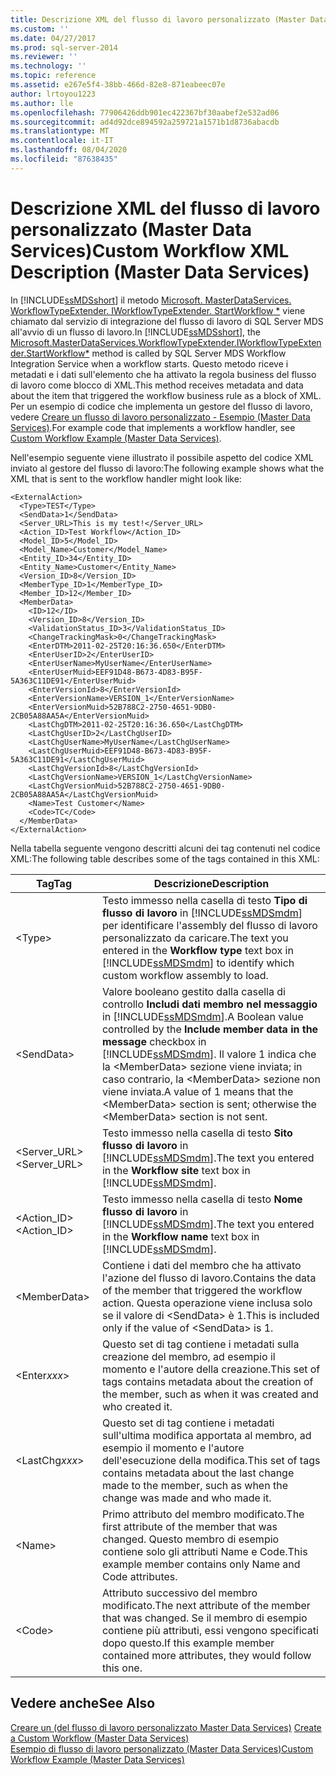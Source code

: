 ```yaml
---
title: Descrizione XML del flusso di lavoro personalizzato (Master Data Services) | Microsoft Docs
ms.custom: ''
ms.date: 04/27/2017
ms.prod: sql-server-2014
ms.reviewer: ''
ms.technology: ''
ms.topic: reference
ms.assetid: e267e5f4-38bb-466d-82e8-871eabeec07e
author: lrtoyou1223
ms.author: lle
ms.openlocfilehash: 77906426ddb901ec422367bf30aabef2e532ad06
ms.sourcegitcommit: ad4d92dce894592a259721a1571b1d8736abacdb
ms.translationtype: MT
ms.contentlocale: it-IT
ms.lasthandoff: 08/04/2020
ms.locfileid: "87638435"
---
```

# <a name="custom-workflow-xml-description-master-data-services"></a><span data-ttu-id="7e62b-102">Descrizione XML del flusso di lavoro personalizzato (Master Data Services)</span><span class="sxs-lookup"><span data-stu-id="7e62b-102">Custom Workflow XML Description (Master Data Services)</span></span>
  <span data-ttu-id="7e62b-103">In [!INCLUDE[ssMDSshort](../../includes/ssmdsshort-md.md)] il metodo [Microsoft. MasterDataServices. WorkflowTypeExtender. IWorkflowTypeExtender. StartWorkflow \*](/previous-versions/sql/sql-server-2016/hh759009(v=sql.130)) viene chiamato dal servizio di integrazione del flusso di lavoro di SQL Server MDS all'avvio di un flusso di lavoro.</span><span class="sxs-lookup"><span data-stu-id="7e62b-103">In [!INCLUDE[ssMDSshort](../../includes/ssmdsshort-md.md)], the [Microsoft.MasterDataServices.WorkflowTypeExtender.IWorkflowTypeExtender.StartWorkflow\*](/previous-versions/sql/sql-server-2016/hh759009(v=sql.130)) method is called by SQL Server MDS Workflow Integration Service when a workflow starts.</span></span> <span data-ttu-id="7e62b-104">Questo metodo riceve i metadati e i dati sull'elemento che ha attivato la regola business del flusso di lavoro come blocco di XML.</span><span class="sxs-lookup"><span data-stu-id="7e62b-104">This method receives metadata and data about the item that triggered the workflow business rule as a block of XML.</span></span> <span data-ttu-id="7e62b-105">Per un esempio di codice che implementa un gestore del flusso di lavoro, vedere [Creare un flusso di lavoro personalizzato - Esempio &#40;Master Data Services&#41;](create-a-custom-workflow-example.md).</span><span class="sxs-lookup"><span data-stu-id="7e62b-105">For example code that implements a workflow handler, see [Custom Workflow Example &#40;Master Data Services&#41;](create-a-custom-workflow-example.md).</span></span>  
  
 <span data-ttu-id="7e62b-106">Nell'esempio seguente viene illustrato il possibile aspetto del codice XML inviato al gestore del flusso di lavoro:</span><span class="sxs-lookup"><span data-stu-id="7e62b-106">The following example shows what the XML that is sent to the workflow handler might look like:</span></span>  
  
```scr  
<ExternalAction>  
  <Type>TEST</Type>  
  <SendData>1</SendData>  
  <Server_URL>This is my test!</Server_URL>  
  <Action_ID>Test Workflow</Action_ID>  
  <Model_ID>5</Model_ID>  
  <Model_Name>Customer</Model_Name>  
  <Entity_ID>34</Entity_ID>  
  <Entity_Name>Customer</Entity_Name>  
  <Version_ID>8</Version_ID>  
  <MemberType_ID>1</MemberType_ID>  
  <Member_ID>12</Member_ID>  
  <MemberData>  
    <ID>12</ID>  
    <Version_ID>8</Version_ID>  
    <ValidationStatus_ID>3</ValidationStatus_ID>  
    <ChangeTrackingMask>0</ChangeTrackingMask>  
    <EnterDTM>2011-02-25T20:16:36.650</EnterDTM>  
    <EnterUserID>2</EnterUserID>  
    <EnterUserName>MyUserName</EnterUserName>  
    <EnterUserMuid>EEF91D48-B673-4D83-B95F-5A363C11DE91</EnterUserMuid>  
    <EnterVersionId>8</EnterVersionId>  
    <EnterVersionName>VERSION_1</EnterVersionName>  
    <EnterVersionMuid>52B788C2-2750-4651-9DB0-2CB05A88AA5A</EnterVersionMuid>  
    <LastChgDTM>2011-02-25T20:16:36.650</LastChgDTM>  
    <LastChgUserID>2</LastChgUserID>  
    <LastChgUserName>MyUserName</LastChgUserName>  
    <LastChgUserMuid>EEF91D48-B673-4D83-B95F-5A363C11DE91</LastChgUserMuid>  
    <LastChgVersionId>8</LastChgVersionId>  
    <LastChgVersionName>VERSION_1</LastChgVersionName>  
    <LastChgVersionMuid>52B788C2-2750-4651-9DB0-2CB05A88AA5A</LastChgVersionMuid>  
    <Name>Test Customer</Name>  
    <Code>TC</Code>  
  </MemberData>  
</ExternalAction>  
```  
  
 <span data-ttu-id="7e62b-107">Nella tabella seguente vengono descritti alcuni dei tag contenuti nel codice XML:</span><span class="sxs-lookup"><span data-stu-id="7e62b-107">The following table describes some of the tags contained in this XML:</span></span>  
  
|<span data-ttu-id="7e62b-108">Tag</span><span class="sxs-lookup"><span data-stu-id="7e62b-108">Tag</span></span>|<span data-ttu-id="7e62b-109">Descrizione</span><span class="sxs-lookup"><span data-stu-id="7e62b-109">Description</span></span>|  
|---------|-----------------|  
|\<Type>|<span data-ttu-id="7e62b-110">Testo immesso nella casella di testo **Tipo di flusso di lavoro** in [!INCLUDE[ssMDSmdm](../../includes/ssmdsmdm-md.md)] per identificare l'assembly del flusso di lavoro personalizzato da caricare.</span><span class="sxs-lookup"><span data-stu-id="7e62b-110">The text you entered in the **Workflow type** text box in [!INCLUDE[ssMDSmdm](../../includes/ssmdsmdm-md.md)] to identify which custom workflow assembly to load.</span></span>|  
|\<SendData>|<span data-ttu-id="7e62b-111">Valore booleano gestito dalla casella di controllo **Includi dati membro nel messaggio** in [!INCLUDE[ssMDSmdm](../../includes/ssmdsmdm-md.md)].</span><span class="sxs-lookup"><span data-stu-id="7e62b-111">A Boolean value controlled by the **Include member data in the message** checkbox in [!INCLUDE[ssMDSmdm](../../includes/ssmdsmdm-md.md)].</span></span> <span data-ttu-id="7e62b-112">Il valore 1 indica che la \<MemberData> sezione viene inviata; in caso contrario, la \<MemberData> sezione non viene inviata.</span><span class="sxs-lookup"><span data-stu-id="7e62b-112">A value of 1 means that the \<MemberData> section is sent; otherwise the \<MemberData> section is not sent.</span></span>|  
|<span data-ttu-id="7e62b-113"><Server_URL></span><span class="sxs-lookup"><span data-stu-id="7e62b-113"><Server_URL></span></span>|<span data-ttu-id="7e62b-114">Testo immesso nella casella di testo **Sito flusso di lavoro** in [!INCLUDE[ssMDSmdm](../../includes/ssmdsmdm-md.md)].</span><span class="sxs-lookup"><span data-stu-id="7e62b-114">The text you entered in the **Workflow site** text box in [!INCLUDE[ssMDSmdm](../../includes/ssmdsmdm-md.md)].</span></span>|  
|<span data-ttu-id="7e62b-115"><Action_ID></span><span class="sxs-lookup"><span data-stu-id="7e62b-115"><Action_ID></span></span>|<span data-ttu-id="7e62b-116">Testo immesso nella casella di testo **Nome flusso di lavoro** in [!INCLUDE[ssMDSmdm](../../includes/ssmdsmdm-md.md)].</span><span class="sxs-lookup"><span data-stu-id="7e62b-116">The text you entered in the **Workflow name** text box in [!INCLUDE[ssMDSmdm](../../includes/ssmdsmdm-md.md)].</span></span>|  
|\<MemberData>|<span data-ttu-id="7e62b-117">Contiene i dati del membro che ha attivato l'azione del flusso di lavoro.</span><span class="sxs-lookup"><span data-stu-id="7e62b-117">Contains the data of the member that triggered the workflow action.</span></span> <span data-ttu-id="7e62b-118">Questa operazione viene inclusa solo se il valore di \<SendData> è 1.</span><span class="sxs-lookup"><span data-stu-id="7e62b-118">This is included only if the value of \<SendData> is 1.</span></span>|  
|\<Enter*xxx*>|<span data-ttu-id="7e62b-119">Questo set di tag contiene i metadati sulla creazione del membro, ad esempio il momento e l'autore della creazione.</span><span class="sxs-lookup"><span data-stu-id="7e62b-119">This set of tags contains metadata about the creation of the member, such as when it was created and who created it.</span></span>|  
|\<LastChg*xxx*>|<span data-ttu-id="7e62b-120">Questo set di tag contiene i metadati sull'ultima modifica apportata al membro, ad esempio il momento e l'autore dell'esecuzione della modifica.</span><span class="sxs-lookup"><span data-stu-id="7e62b-120">This set of tags contains metadata about the last change made to the member, such as when the change was made and who made it.</span></span>|  
|\<Name>|<span data-ttu-id="7e62b-121">Primo attributo del membro modificato.</span><span class="sxs-lookup"><span data-stu-id="7e62b-121">The first attribute of the member that was changed.</span></span> <span data-ttu-id="7e62b-122">Questo membro di esempio contiene solo gli attributi Name e Code.</span><span class="sxs-lookup"><span data-stu-id="7e62b-122">This example member contains only Name and Code attributes.</span></span>|  
|\<Code>|<span data-ttu-id="7e62b-123">Attributo successivo del membro modificato.</span><span class="sxs-lookup"><span data-stu-id="7e62b-123">The next attribute of the member that was changed.</span></span> <span data-ttu-id="7e62b-124">Se il membro di esempio contiene più attributi, essi vengono specificati dopo questo.</span><span class="sxs-lookup"><span data-stu-id="7e62b-124">If this example member contained more attributes, they would follow this one.</span></span>|  
  
## <a name="see-also"></a><span data-ttu-id="7e62b-125">Vedere anche</span><span class="sxs-lookup"><span data-stu-id="7e62b-125">See Also</span></span>  
 <span data-ttu-id="7e62b-126">[Creare un &#40;del flusso di lavoro personalizzato Master Data Services&#41;](create-a-custom-workflow-master-data-services.md) </span><span class="sxs-lookup"><span data-stu-id="7e62b-126">[Create a Custom Workflow &#40;Master Data Services&#41;](create-a-custom-workflow-master-data-services.md) </span></span>  
 [<span data-ttu-id="7e62b-127">Esempio di flusso di lavoro personalizzato &#40;Master Data Services&#41;</span><span class="sxs-lookup"><span data-stu-id="7e62b-127">Custom Workflow Example &#40;Master Data Services&#41;</span></span>](create-a-custom-workflow-example.md)  
  
  
